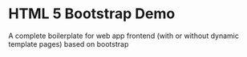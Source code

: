 HTML 5 Bootstrap Demo
========================
A complete boilerplate for web app frontend (with or without dynamic template pages) based on bootstrap

